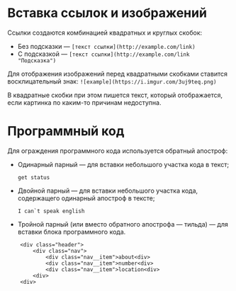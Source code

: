 # Вставка ссылок и изображений

Ссылки создаются комбинацией квадратных и круглых скобок:

+ Без подсказки — `[текст ссылки](http://example.com/link)`
+ C подсказкой — `[текст ссылки](http://example.com/link "Подсказка")`

Для отображения изображений перед квадратными скобками ставится восклицательный знак: `![example](https://i.imgur.com/3uj9teq.png)`

В квадратные скобки при этом пишется текст, который отображается, если картинка по каким-то причинам недоступна.

# Программный код
Для ограждения программного кода используется обратный апостроф:

- Одинарный парный — для вставки небольшого участка кода в текст;

    `get status`

- Двойной парный — для вставки небольшого участка кода, содержащего одинарный апостроф в тексте;

    ``I can`t speak english``
- Тройной парный (или вместо обратного апострофа — тильда) — для вставки блока программного кода.
```
    <div class="header">
        <div class="nav">
            <div class="nav__item">about<div>
            <div class="nav__item">number<div>
            <div class="nav__item">location<div>
        <div>
    <div>
```